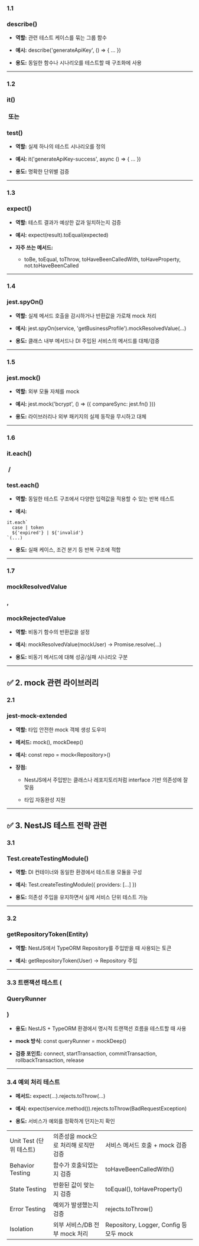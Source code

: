 ### **1.1** 

### **describe()**

- **역할:** 관련 테스트 케이스를 묶는 그룹 함수
    
- **예시:** describe('generateApiKey', () => { ... })
    
- **용도:** 동일한 함수나 시나리오를 테스트할 때 구조화에 사용
    

---

### **1.2** 

### **it()**

###  **또는** 

### **test()**

- **역할:** 실제 하나의 테스트 시나리오를 정의
    
- **예시:** it('generateApiKey-success', async () => { ... })
    
- **용도:** 명확한 단위별 검증
    

---

### **1.3** 

### **expect()**

- **역할:** 테스트 결과가 예상한 값과 일치하는지 검증
    
- **예시:** expect(result).toEqual(expected)
    
- **자주 쓰는 메서드:**
    
    - toBe, toEqual, toThrow, toHaveBeenCalledWith, toHaveProperty, not.toHaveBeenCalled
        
    

---

### **1.4** 

### **jest.spyOn()**

- **역할:** 실제 메서드 호출을 감시하거나 반환값을 가로채 mock 처리
    
- **예시:** jest.spyOn(service, 'getBusinessProfile').mockResolvedValue(...)
    
- **용도:** 클래스 내부 메서드나 DI 주입된 서비스의 메서드를 대체/검증
    

---

### **1.5** 

### **jest.mock()**

- **역할:** 외부 모듈 자체를 mock
    
- **예시:** jest.mock('bcrypt', () => ({ compareSync: jest.fn() }))
    
- **용도:** 라이브러리나 외부 패키지의 실제 동작을 무시하고 대체
    

---

### **1.6** 

### **it.each()**

###  **/** 

### **test.each()**

- **역할:** 동일한 테스트 구조에서 다양한 입력값을 적용할 수 있는 반복 테스트
    
- **예시:**
```
it.each`
  case | token
  ${'expired'} | ${'invalid'}
`(...)
```
- **용도:** 실패 케이스, 조건 분기 등 반복 구조에 적합
    

---

### **1.7** 

### **mockResolvedValue**

### **,** 

### **mockRejectedValue**

- **역할:** 비동기 함수의 반환값을 설정
    
- **예시:** mockResolvedValue(mockUser) → Promise.resolve(...)
    
- **용도:** 비동기 메서드에 대해 성공/실패 시나리오 구분
    

---

## **✅ 2. mock 관련 라이브러리**

  

### **2.1** 

### **jest-mock-extended**

- **역할:** 타입 안전한 mock 객체 생성 도우미
    
- **메서드:** mock<T>(), mockDeep<T>()
    
- **예시:** const repo = mock<Repository<User>>()
    
- **장점:**
    
    - NestJS에서 주입받는 클래스나 레포지토리처럼 interface 기반 의존성에 잘 맞음
        
    - 타입 자동완성 지원
        
    

---

## **✅ 3. NestJS 테스트 전략 관련**

  

### **3.1** 

### **Test.createTestingModule()**

- **역할:** DI 컨테이너와 동일한 환경에서 테스트용 모듈을 구성
    
- **예시:** Test.createTestingModule({ providers: [...] })
    
- **용도:** 의존성 주입을 유지하면서 실제 서비스 단위 테스트 가능
    

---

### **3.2** 

### **getRepositoryToken(Entity)**

- **역할:** NestJS에서 TypeORM Repository를 주입받을 때 사용되는 토큰
    
- **예시:** getRepositoryToken(User) → Repository<User> 주입
    

---

### **3.3 트랜잭션 테스트 (**

### **QueryRunner**

### **)**

- **용도:** NestJS + TypeORM 환경에서 명시적 트랜잭션 흐름을 테스트할 때 사용
    
- **mock 방식:** const queryRunner = mockDeep<QueryRunner>()
    
- **검증 포인트:** connect, startTransaction, commitTransaction, rollbackTransaction, release
    

---

### **3.4 예외 처리 테스트**

- **메서드:** expect(...).rejects.toThrow(...)
    
- **예시:** expect(service.method()).rejects.toThrow(BadRequestException)
    
- **용도:** 서비스가 예외를 정확하게 던지는지 확인


|   |   |   |
|---|---|---|
|Unit Test (단위 테스트)|의존성을 mock으로 처리해 로직만 검증|서비스 메서드 호출 + mock 검증|
|Behavior Testing|함수가 호출되었는지 검증|toHaveBeenCalledWith()|
|State Testing|반환된 값이 맞는지 검증|toEqual(), toHaveProperty()|
|Error Testing|예외가 발생했는지 검증|rejects.toThrow()|
|Isolation|외부 서비스/DB 전부 mock 처리|Repository, Logger, Config 등 모두 mock|
